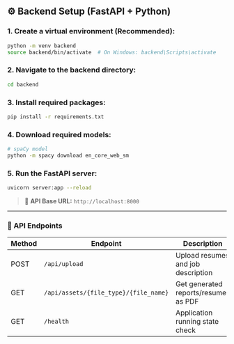 ## ⚙️ Backend Setup (FastAPI + Python)



### 1. Create a virtual environment (Recommended):

```bash
python -m venv backend
source backend/bin/activate  # On Windows: backend\Scripts\activate
```
### 2. Navigate to the backend directory:

```bash
cd backend
```

### 3. Install required packages:

```bash
pip install -r requirements.txt
```

### 4. Download required models:

```bash
# spaCy model
python -m spacy download en_core_web_sm
```

### 5. Run the FastAPI server:

```bash
uvicorn server:app --reload
```

> 🔗 **API Base URL:** `http://localhost:8000`

---

### 📡 API Endpoints

| Method | Endpoint                                | Description                             |
|--------|-----------------------------------------|-----------------------------------------|
| POST   | `/api/upload`                           | Upload resumes and job description      |
| GET    | `/api/assets/{file_type}/{file_name}`   | Get generated reports/resumes as PDF    |
| GET    |  `/health`                              | Application running state check         |
